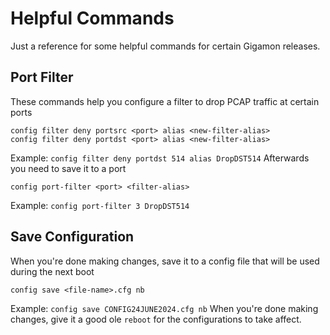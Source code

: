 # Helpful Commands
Just a reference for some helpful commands for certain Gigamon releases.

## Port Filter
These commands help you configure a filter to drop PCAP traffic at certain ports
```
config filter deny portsrc <port> alias <new-filter-alias>
config filter deny portdst <port> alias <new-filter-alias>
```
Example: `config filter deny portdst 514 alias DropDST514`
Afterwards you need to save it to a port
```
config port-filter <port> <filter-alias>
```
Example: `config port-filter 3 DropDST514`

## Save Configuration
When you're done making changes, save it to a config file that will be used during the next boot
```
config save <file-name>.cfg nb
```
Example: `config save CONFIG24JUNE2024.cfg nb`
When you're done making changes, give it a good ole `reboot` for the configurations to take affect.
